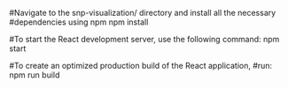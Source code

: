 #Navigate to the snp-visualization/ directory and install all the necessary #dependencies using npm
npm install

#To start the React development server, use the following command:
npm start

#To create an optimized production build of the React application, #run:
npm run build

